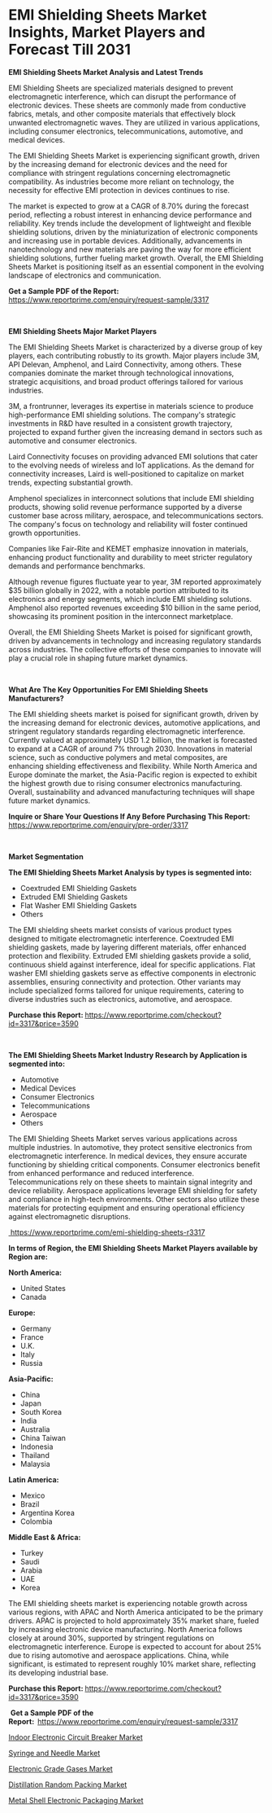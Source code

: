<p><h1>EMI Shielding Sheets Market Insights, Market Players and Forecast Till 2031</h1></p><p><strong>EMI Shielding Sheets Market Analysis and Latest Trends</strong></p>
<p><p>EMI Shielding Sheets are specialized materials designed to prevent electromagnetic interference, which can disrupt the performance of electronic devices. These sheets are commonly made from conductive fabrics, metals, and other composite materials that effectively block unwanted electromagnetic waves. They are utilized in various applications, including consumer electronics, telecommunications, automotive, and medical devices.</p><p>The EMI Shielding Sheets Market is experiencing significant growth, driven by the increasing demand for electronic devices and the need for compliance with stringent regulations concerning electromagnetic compatibility. As industries become more reliant on technology, the necessity for effective EMI protection in devices continues to rise. </p><p>The market is expected to grow at a CAGR of 8.70% during the forecast period, reflecting a robust interest in enhancing device performance and reliability. Key trends include the development of lightweight and flexible shielding solutions, driven by the miniaturization of electronic components and increasing use in portable devices. Additionally, advancements in nanotechnology and new materials are paving the way for more efficient shielding solutions, further fueling market growth. Overall, the EMI Shielding Sheets Market is positioning itself as an essential component in the evolving landscape of electronics and communication.</p></p>
<p><strong>Get a Sample PDF of the Report:&nbsp;</strong> <a href="https://www.reportprime.com/enquiry/request-sample/3317">https://www.reportprime.com/enquiry/request-sample/3317</a></p>
<p>&nbsp;</p>
<p><strong>EMI Shielding Sheets Major Market Players</strong></p>
<p><p>The EMI Shielding Sheets Market is characterized by a diverse group of key players, each contributing robustly to its growth. Major players include 3M, API Delevan, Amphenol, and Laird Connectivity, among others. These companies dominate the market through technological innovations, strategic acquisitions, and broad product offerings tailored for various industries.</p><p>3M, a frontrunner, leverages its expertise in materials science to produce high-performance EMI shielding solutions. The company's strategic investments in R&D have resulted in a consistent growth trajectory, projected to expand further given the increasing demand in sectors such as automotive and consumer electronics.</p><p>Laird Connectivity focuses on providing advanced EMI solutions that cater to the evolving needs of wireless and IoT applications. As the demand for connectivity increases, Laird is well-positioned to capitalize on market trends, expecting substantial growth.</p><p>Amphenol specializes in interconnect solutions that include EMI shielding products, showing solid revenue performance supported by a diverse customer base across military, aerospace, and telecommunications sectors. The company's focus on technology and reliability will foster continued growth opportunities.</p><p>Companies like Fair-Rite and KEMET emphasize innovation in materials, enhancing product functionality and durability to meet stricter regulatory demands and performance benchmarks.</p><p>Although revenue figures fluctuate year to year, 3M reported approximately $35 billion globally in 2022, with a notable portion attributed to its electronics and energy segments, which include EMI shielding solutions. Amphenol also reported revenues exceeding $10 billion in the same period, showcasing its prominent position in the interconnect marketplace.</p><p>Overall, the EMI Shielding Sheets Market is poised for significant growth, driven by advancements in technology and increasing regulatory standards across industries. The collective efforts of these companies to innovate will play a crucial role in shaping future market dynamics.</p></p>
<p>&nbsp;</p>
<p><strong>What Are The Key Opportunities For EMI Shielding Sheets Manufacturers?</strong></p>
<p><p>The EMI shielding sheets market is poised for significant growth, driven by the increasing demand for electronic devices, automotive applications, and stringent regulatory standards regarding electromagnetic interference. Currently valued at approximately USD 1.2 billion, the market is forecasted to expand at a CAGR of around 7% through 2030. Innovations in material science, such as conductive polymers and metal composites, are enhancing shielding effectiveness and flexibility. While North America and Europe dominate the market, the Asia-Pacific region is expected to exhibit the highest growth due to rising consumer electronics manufacturing. Overall, sustainability and advanced manufacturing techniques will shape future market dynamics.</p></p>
<p><strong>Inquire or Share Your Questions If Any Before Purchasing This Report:</strong> <a href="https://www.reportprime.com/enquiry/pre-order/3317">https://www.reportprime.com/enquiry/pre-order/3317</a></p>
<p>&nbsp;</p>
<p><strong>Market Segmentation</strong></p>
<p><strong>The EMI Shielding Sheets Market Analysis by types is segmented into:</strong></p>
<p><ul><li>Coextruded EMI Shielding Gaskets</li><li>Extruded EMI Shielding Gaskets</li><li>Flat Washer EMI Shielding Gaskets</li><li>Others</li></ul></p>
<p><p>The EMI shielding sheets market consists of various product types designed to mitigate electromagnetic interference. Coextruded EMI shielding gaskets, made by layering different materials, offer enhanced protection and flexibility. Extruded EMI shielding gaskets provide a solid, continuous shield against interference, ideal for specific applications. Flat washer EMI shielding gaskets serve as effective components in electronic assemblies, ensuring connectivity and protection. Other variants may include specialized forms tailored for unique requirements, catering to diverse industries such as electronics, automotive, and aerospace.</p></p>
<p><strong>Purchase this Report:&nbsp;</strong><a href="https://www.reportprime.com/checkout?id=3317&price=3590">https://www.reportprime.com/checkout?id=3317&price=3590</a></p>
<p>&nbsp;</p>
<p><strong>The EMI Shielding Sheets Market Industry Research by Application is segmented into:</strong></p>
<p><ul><li>Automotive</li><li>Medical Devices</li><li>Consumer Electronics</li><li>Telecommunications</li><li>Aerospace</li><li>Others</li></ul></p>
<p><p>The EMI Shielding Sheets Market serves various applications across multiple industries. In automotive, they protect sensitive electronics from electromagnetic interference. In medical devices, they ensure accurate functioning by shielding critical components. Consumer electronics benefit from enhanced performance and reduced interference. Telecommunications rely on these sheets to maintain signal integrity and device reliability. Aerospace applications leverage EMI shielding for safety and compliance in high-tech environments. Other sectors also utilize these materials for protecting equipment and ensuring operational efficiency against electromagnetic disruptions.</p></p>
<p><a href="https://www.reportprime.com/emi-shielding-sheets-r3317">&nbsp;https://www.reportprime.com/emi-shielding-sheets-r3317</a></p>
<p><strong>In terms of Region, the EMI Shielding Sheets Market Players available by Region are:</strong></p>
<p>
    <p> <strong> North America: </strong>
        <ul>
            <li>United States</li>
            <li>Canada</li>
        </ul>
        </p> 
    <p> <strong> Europe: </strong>
        <ul>
            <li>Germany</li>
            <li>France</li>
            <li>U.K.</li>
            <li>Italy</li>
            <li>Russia</li>
        </ul>
        </p> 
    <p> <strong> Asia-Pacific: </strong>
        <ul>
            <li>China</li>
            <li>Japan</li>
            <li>South Korea</li>
            <li>India</li>
            <li>Australia</li>
            <li>China Taiwan</li>
            <li>Indonesia</li>
            <li>Thailand</li>
            <li>Malaysia</li>
        </ul>
        </p> 
    <p> <strong> Latin America: </strong>
        <ul>
            <li>Mexico</li>
            <li>Brazil</li>
            <li>Argentina Korea</li>
            <li>Colombia</li>
        </ul>
        </p> 
    <p> <strong> Middle East & Africa: </strong>
        <ul>
            <li>Turkey</li>
            <li>Saudi</li>
            <li>Arabia</li>
            <li>UAE</li>
            <li>Korea</li>
        </ul>
    </p>
    </p>
<p><p>The EMI shielding sheets market is experiencing notable growth across various regions, with APAC and North America anticipated to be the primary drivers. APAC is projected to hold approximately 35% market share, fueled by increasing electronic device manufacturing. North America follows closely at around 30%, supported by stringent regulations on electromagnetic interference. Europe is expected to account for about 25% due to rising automotive and aerospace applications. China, while significant, is estimated to represent roughly 10% market share, reflecting its developing industrial base.</p></p>
<p><strong>Purchase this Report: </strong><a href="https://www.reportprime.com/checkout?id=3317&price=3590">https://www.reportprime.com/checkout?id=3317&price=3590</a></p>
<p>&nbsp;<strong>Get a Sample PDF of the Report:&nbsp;&nbsp;</strong><a href="https://www.reportprime.com/enquiry/request-sample/3317">https://www.reportprime.com/enquiry/request-sample/3317</a></p>
<p><strong></strong></p>
<p><p><a href="https://github.com/MarciaRunte/Market-Research-Report-List-1/blob/main/indoor-electronic-circuit-breaker-market.md">Indoor Electronic Circuit Breaker Market</a></p><p><a href="https://www.linkedin.com/pulse/emerging-trends-syringe-needle-market-global-outlook-future-yuhre?trackingId=PkHV5pQ2RIyWAEdpIS616A%3D%3D">Syringe and Needle Market</a></p><p><a href="https://issuu.com/reportprime-2/docs/electronic-grade-gases-market-size-_fbef48ff4ef59c">Electronic Grade Gases Market</a></p><p><a href="https://issuu.com/reportprime-2/docs/distillation-random-packing-market-_db5bea23e53a1c">Distillation Random Packing Market</a></p><p><a href="https://github.com/Chiragrp22/Market-Research-Report-List-6/blob/main/metal-shell-electronic-packaging-market.md">Metal Shell Electronic Packaging Market</a></p></p>